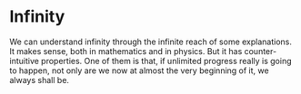 # Infinity

We can understand infinity through the infinite reach of some explanations. It makes sense, both in mathematics and in physics. But it has counter-intuitive properties. One of them is that, if unlimited progress really is going to happen, not only are we now at almost the very beginning of it, we always shall be.